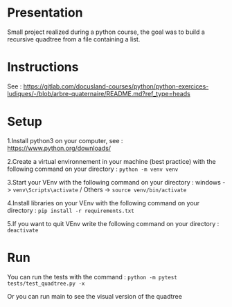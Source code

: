 # Presentation

Small project realized during a python course, the goal was to build a recursive quadtree from a file containing a list.

# Instructions

See : https://gitlab.com/docusland-courses/python/python-exercices-ludiques/-/blob/arbre-quaternaire/README.md?ref_type=heads

# Setup

1.Install python3 on your computer, see : https://www.python.org/downloads/

2.Create a virtual environnement in your machine (best practice) with the following command on your directory :  `python -m venv venv`

3.Start your VEnv  with the following command on your directory : windows -> `venv\Scripts\activate` / Others -> `source venv/bin/activate`

4.Install libraries on your VEnv with the following command on your directory : `pip install -r requirements.txt`

5.If you want to quit VEnv write the following command on your directory : `deactivate`

# Run 

You can run the tests with the command : `python -m pytest tests/test_quadtree.py -x`

Or you can run main to see the visual version of the quadtree